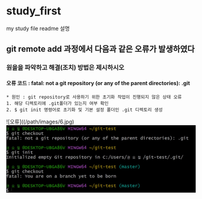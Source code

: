 # study_first
my study file
readme 설명
  ## git remote add 과정에서 다음과 같은 오류가 발생하였다

  ### 원을을 파악하고 해결(조치) 방법은 제시하시오

  #### 오류 코드 : fatal: not a git repository (or any of the parent directories): .git

    * 원인 : git repository로 사용하기 위한 초기화 작업이 진행되지 않은 상태 오류
    1. 해당 디렉토리에 .git폴더가 있는지 여부 확인
    2. $ git init 명령어로 초기화 및 기본 설정 폴더인 .git 디렉토리 생성
   ![오류]((/path/images/6.jpg)
    ![해결](/images/6-1.jpg)
